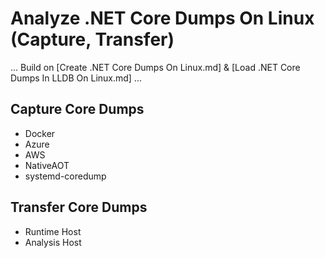 # Analyze .NET Core Dumps On Linux (Capture, Transfer)

... Build on [Create .NET Core Dumps On Linux.md] & [Load .NET Core Dumps In LLDB On Linux.md] ...

## Capture Core Dumps

* Docker
* Azure
* AWS
* NativeAOT
* systemd-coredump

## Transfer Core Dumps

* Runtime Host
* Analysis Host